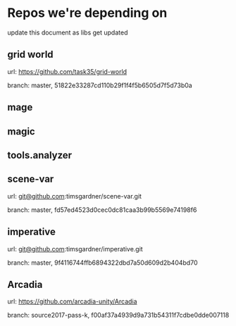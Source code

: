 # Repos we're depending on

update this document as libs get updated

## grid world
url: https://github.com/task35/grid-world

branch: master, 51822e33287cd110b29f1f4f5b6505d7f5d73b0a

## mage

## magic

## tools.analyzer

## scene-var

url: git@github.com:timsgardner/scene-var.git

branch: master, fd57ed4523d0cec0dc81caa3b99b5569e74198f6

## imperative

url: git@github.com:timsgardner/imperative.git

branch: master, 9f4116744ffb6894322dbd7a50d609d2b404bd70

## Arcadia

url: https://github.com/arcadia-unity/Arcadia

branch: source2017-pass-k, f00af37a4939d9a731b54311f7cdbe0dde007118
